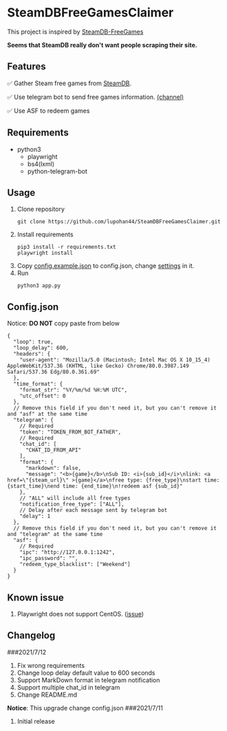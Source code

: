 # SteamDBFreeGamesClaimer

This project is inspired by [SteamDB-FreeGames](https://github.com/azhuge233/SteamDB-FreeGames)

**Seems that SteamDB really don't want people scraping their site.**

## Features
:white_check_mark: Gather Steam free games from [SteamDB](https://steamdb.info/upcoming/free/).

:white_check_mark: Use telegram bot to send free games information. [(channel)](https://t.me/SteamFreeGameNotify)

:white_check_mark: Use ASF to redeem games
## Requirements

- python3
  - playwright
  - bs4(lxml)
  - python-telegram-bot

## Usage
1. Clone repository
   ```shell
   git clone https://github.com/lupohan44/SteamDBFreeGamesClaimer.git
   ```
2. Install requirements
   ```shell
   pip3 install -r requirements.txt
   playwright install
   ```
3. Copy [config.example.json](config.example.json) to config.json, change [settings](#configjson) in it.
4. Run
   ```shell
   python3 app.py
   ```

## Config.json

Notice: **DO NOT** copy paste from below
```json5
{
  "loop": true,
  "loop_delay": 600,
  "headers": {
    "user-agent": "Mozilla/5.0 (Macintosh; Intel Mac OS X 10_15_4) AppleWebKit/537.36 (KHTML, like Gecko) Chrome/80.0.3987.149 Safari/537.36 Edg/80.0.361.69"
  },
  "time_format": {
    "format_str": "%Y/%m/%d %H:%M UTC",
    "utc_offset": 0
  },
  // Remove this field if you don't need it, but you can't remove it and "asf" at the same time
  "telegram": {
    // Required
    "token": "TOKEN_FROM_BOT_FATHER",
    // Required
    "chat_id": [
      "CHAT_ID_FROM_API"
    ],
    "format": {
      "markdown": false,
      "message": "<b>{game}</b>\nSub ID: <i>{sub_id}</i>\nlink: <a href=\"{steam_url}\" >{game}</a>\nfree type: {free_type}\nstart time: {start_time}\nend time: {end_time}\n!redeem asf {sub_id}"
    },
    // "ALL" will include all free types
    "notification_free_type": ["ALL"],
    // Delay after each message sent by telegram bot
    "delay": 1
  },
  // Remove this field if you don't need it, but you can't remove it and "telegram" at the same time
  "asf": {
    // Required
    "ipc": "http://127.0.0.1:1242",
    "ipc_password": "",
    "redeem_type_blacklist": ["Weekend"]
  }
}
```

## Known issue
1. Playwright does not support CentOS. ([issue](https://github.com/microsoft/playwright/issues/6219))

## Changelog
###2021/7/12
1. Fix wrong requirements
2. Change loop delay default value to 600 seconds
3. Support MarkDown format in telegram notification
4. Support multiple chat_id in telegram
5. Change README.md

**Notice**: This upgrade change config.json
###2021/7/11
1. Initial release